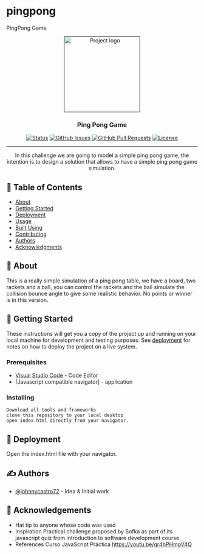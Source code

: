 # pingpong
PingPong Game

<p align="center">
  <a href="" rel="noopener">
 <img width=200px height=200px src="https://cdn4.vectorstock.com/i/1000x1000/38/38/ping-pong-logo-vector-14953838.jpg" alt="Project logo"></a>
</p>

<h3 align="center">Ping Pong Game</h3>

<div align="center">

[![Status](https://img.shields.io/badge/status-active-success.svg)]()
[![GitHub Issues](https://img.shields.io/github/issues/kylelobo/The-Documentation-Compendium.svg)](https://github.com/kylelobo/The-Documentation-Compendium/issues)
[![GitHub Pull Requests](https://img.shields.io/github/issues-pr/kylelobo/The-Documentation-Compendium.svg)](https://github.com/kylelobo/The-Documentation-Compendium/pulls)
[![License](https://img.shields.io/badge/license-MIT-blue.svg)](/LICENSE)

</div>

---

<p align="center"> In this challenge we are going to model a simple ping pong game, the intention is to design a solution that allows to have a simple ping pong game simulation.
    <br> 
</p>

## 📝 Table of Contents

- [About](#about)
- [Getting Started](#getting_started)
- [Deployment](#deployment)
- [Usage](#usage)
- [Built Using](#built_using)
- [Contributing](../CONTRIBUTING.md)
- [Authors](#authors)
- [Acknowledgments](#acknowledgement)

## 🧐 About <a name = "about"></a>

This is a really simple simulation of a ping pong table, we have a board, two rackets and a ball, you can control the rackets and the ball simulate the collision bounce angle to give some realistic behavior. No points or winner is in this version.

## 🏁 Getting Started <a name = "getting_started"></a>

These instructions will get you a copy of the project up and running on your local machine for development and testing purposes. See [deployment](#deployment) for notes on how to deploy the project on a live system.

### Prerequisites

- [Visual Studio Code](https://code.visualstudio.com/) - Code Editor
- [Javascript compatible navigator] - application

### Installing

```
Download all tools and frameworks
clone this repository to your local desktop
open index.html directly from your navigator.
```

## 🚀 Deployment <a name = "deployment"></a>

Open the index.html file with your navigator.

## ✍️ Authors <a name = "authors"></a>

- [@johnnycastro72](https://github.com/johnnycastro72) - Idea & Initial work

## 🎉 Acknowledgements <a name = "acknowledgement"></a>

- Hat tip to anyone whose code was used
- Inspiration
  Practical challenge proposed by Sofka as part of its javascript quiz from introduction to software development course.
- References
  Curso JavaScript Práctica https://youtu.be/qr4hPHmpV4Q
